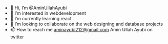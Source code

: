 - 👋 Hi, I’m @AminUllahAyubi
- 👀 I’m interested in webdevelopment
- 🌱 I’m currently learning react
- 💞️ I’m looking to collaborate on the web designing and database projects
- 📫 How to reach me 
aminayubi212@gmail.com
Amin Ullah Ayubi on twitter

<!---
AminUllahAyubi/AminUllahAyubi is a ✨ special ✨ repository because its `README.md` (this file) appears on your GitHub profile.
You can click the Preview link to take a look at your changes.
--->
